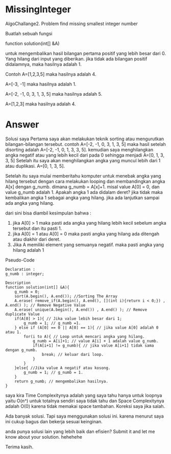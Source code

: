 # MissingInteger
 AlgoChallange2. Problem find missing smallest integer number

Buatlah sebuah fungsi

function solution(int[] &A)

untuk mengembalikan hasil bilangan pertama positif yang lebih besar dari 0. Yang hilang dari input yang diberikan. jika tidak ada bilangan positif didalamnya, maka hasilnya adalah 1.

Contoh
A=[1,2,3,5] maka hasilnya adalah 4.

A=[-3, -1] maka hasilnya adalah 1.

A=[-2, -1, 0, 3, 1, 3, 5] maka hasilnya adalah 5.

A=[1,2,3] maka hasilnya adalah 4.

# Answer
Solusi saya
Pertama saya akan melakukan teknik sorting atau mengurutkan bilangan-bilangan tersebut.
contoh A=[-2, -1, 0, 3, 1, 3, 5] maka hasil setelah disorting adalah A=[-2, -1, 0, 1, 3, 3, 5]. kemudian saya menghilangkan angka negatif atau yang lebih kecil dari pada 0 sehingga menjadi A=[0, 1, 3, 3, 5] Setelah itu saya akan menghilangkan angka yang muncul lebih dari 1 atau duplikasi. A=[0, 1, 3, 5].

Setelah itu saya mulai memberitahu komputer untuk menebak angka yang hilang tersebut dengan cara melakukan looping dan membandingkan angka A[x] dengan g_numb. dimana g_numb = A[x]+1. misal value A[0] = 0, dan value g_numb adalah 1. Apakah angka 1 ada didalam deret? jika tidak maka kembalikan angka 1 sebagai angka yang hilang. jika ada lanjutkan sampai ada angka yang hilang. 

dari sini bisa diambil kesimpulan bahwa  :
1. jika A[0] > 1 maka pasti ada angka yang hilang lebih kecil sebelum angka tersebut dan itu pasti 1.
2. jika A[0] = 1 atau A[0] = 0 maka pasti angka yang hilang ada ditengah atau diakhir dari deret.
3. Jika A memiliki element yang semuanya negatif. maka pasti angka yang hilang adalah 1


Pseudo-Code
```
Declaration :
g_numb : integer;

Description
function solution(int[] &A){
	g_numb = 0;
	sort(A.begin(), A.end()); //Sorting The Array
    A.erase( remove_if(A.begin(), A.end(), [](int i){return i < 0;}) , A.end() ); // Remove Negative Value
    A.erase( unique(A.begin(), A.end()) , A.end() ); // Remove duplicate Value
	if(A[0] > 1){ // Jika value lebih besar dari 1;
		g_numb = 1; // g_numb =1.
	} else if (A[0] == 0 || A[0] == 1){ // jika value A[0] adalah 0 atau 1.
		for(i to A){ // Loop untuk mencari angka yang hilang.
			g_numb = A[i]+1; // value A[i] + 1 adalah value g_numb.
			if(A[i+1] != g_numb){ // jika value A[i+1] tidak sama dengan g_numb. 
				break; // keluar dari loop.
			}
		}
	}else{ //Jika value A negatif atau kosong.
		g_numb = 1; // g_numb = 1.
	}
	return g_numb; // mengembalikan hasilnya.
}
```

saya kira Time Complexitynya adalah yang saya tahu hanya untuk loopnya yaitu O(n^) untuk totalnya sendiri saya tidak tahu dan Space Complexitynya adalah O(0) karena tidak memakai space tambahan. Koreksi saya jika salah.

Ada banyak solusi. Tapi saya menggunakan solusi ini. karena menurut saya ini cukup bagus dan bekerja sesuai keinginan.

anda punya solusi lain yang lebih baik dan efisien? Submit it and let me know about your solution. hehehehe

Terima kasih.
